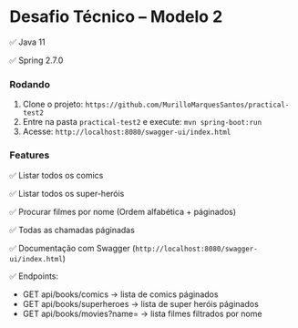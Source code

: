 # Desafio Técnico – Modelo 2

✅ Java 11

✅ Spring 2.7.0

### Rodando

1. Clone o projeto: `https://github.com/MurilloMarquesSantos/practical-test2`
1. Entre na pasta `practical-test2` e execute: `mvn spring-boot:run`
1. Acesse: `http://localhost:8080/swagger-ui/index.html`

### Features

✅ Listar todos os comics

✅ Listar todos os super-heróis

✅ Procurar filmes por nome (Ordem alfabética + páginados)

✅ Todas as chamadas páginadas

✅ Documentação com Swagger (`http://localhost:8080/swagger-ui/index.html`)

✅ Endpoints:
- GET api/books/comics → lista de comics páginados
- GET api/books/superheroes → lista de super heróis páginados
- GET api/books/movies?name= → lista filmes filtrados por nome